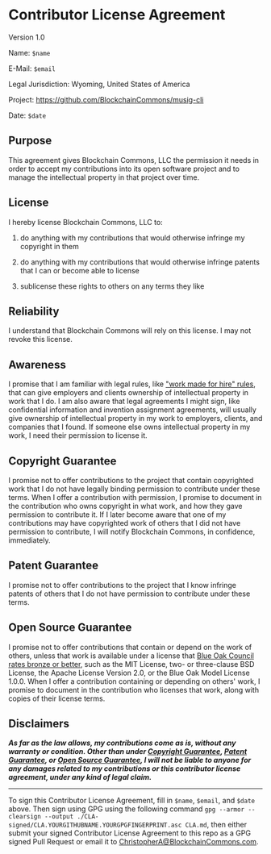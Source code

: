 # Contributor License Agreement

Version 1.0

Name: `$name`

E-Mail: `$email`

Legal Jurisdiction: Wyoming, United States of America

Project: https://github.com/BlockchainCommons/musig-cli

Date: `$date`

## Purpose

This agreement gives Blockchain Commons, LLC the permission it needs in order to accept my contributions into its open software project and to manage the intellectual property in that project over time.

## License

I hereby license Blockchain Commons, LLC to:

1.  do anything with my contributions that would otherwise infringe my copyright in them

2.  do anything with my contributions that would otherwise infringe patents that I can or become able to license

3.  sublicense these rights to others on any terms they like

## Reliability

I understand that Blockchain Commons will rely on this license.  I may not revoke this license.

## Awareness

I promise that I am familiar with legal rules, like ["work made for hire" rules](http://worksmadeforhire.com), that can give employers and clients ownership of intellectual property in work that I do.  I am also aware that legal agreements I might sign, like confidential information and invention assignment agreements, will usually give ownership of intellectual property in my work to employers, clients, and companies that I found.  If someone else owns intellectual property in my work, I need their permission to license it.

## Copyright Guarantee

I promise not to offer contributions to the project that contain copyrighted work that I do not have legally binding permission to contribute under these terms.  When I offer a contribution with permission, I promise to document in the contribution who owns copyright in what work, and how they gave permission to contribute it.  If I later become aware that one of my contributions may have copyrighted work of others that I did not have permission to contribute, I will notify Blockchain Commons, in confidence, immediately.

## Patent Guarantee

I promise not to offer contributions to the project that I know infringe patents of others that I do not have permission to contribute under these terms.

## Open Source Guarantee

I promise not to offer contributions that contain or depend on the work of others, unless that work is available under a license that [Blue Oak Council rates bronze or better](https://blueoakconcil.org/list), such as the MIT License, two- or three-clause BSD License, the Apache License Version 2.0, or the Blue Oak Model License 1.0.0.  When I offer a contribution containing or depending on others' work, I promise to document in the contribution who licenses that work, along with copies of their license terms.

## Disclaimers

***As far as the law allows, my contributions come as is, without any warranty or condition.  Other than under [Copyright Guarantee](#copyright-guarantee), [Patent Guarantee](#patent-guarantee), or [Open Source Guarantee](#open-source-guarantee), I will not be liable to anyone for any damages related to my contributions or this contributor license agreement, under any kind of legal claim.***

---

To sign this Contributor License Agreement, fill in `$name`, `$email`, and `$date` above. Then sign using GPG using the following command `gpg --armor --clearsign --output ./CLA-signed/CLA.YOURGITHUBNAME.YOURGPGFINGERPRINT.asc CLA.md`, then either submit your signed Contributor License Agreement to this repo as a GPG signed Pull Request or email it to [ChristopherA@BlockchainCommons.com](mailto:ChristopherA@BlockchainCommons.com).
